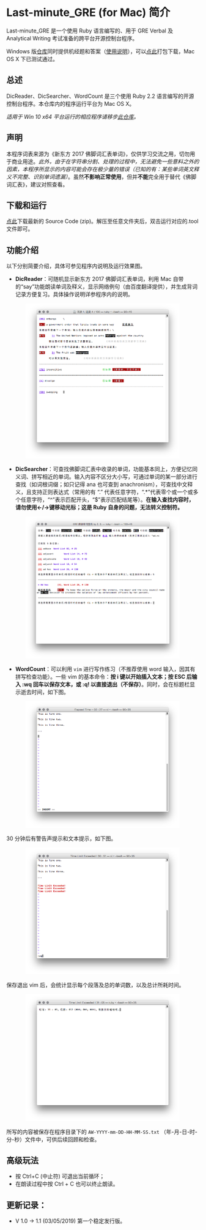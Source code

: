 # Last-minute_GRE (for Mac) 简介
Last-minute_GRE 是一个使用 Ruby 语言编写的、用于 GRE Verbal 及 Analytical Writing 考试准备的跨平台开源控制台程序。

Windows 版[仓库](https://github.com/Z-H-Sun/Last-minute_GRE/)同时提供机经题和答案（[使用说明](https://github.com/Z-H-Sun/Last-minute_GRE/blob/master/%E5%A1%AB%E7%A9%BA%E3%80%81%E9%98%85%E8%AF%BB%E6%9C%BA%E7%BB%8F%E5%92%8C%E7%AD%94%E6%A1%88/%E7%94%B5%E5%AD%90%E8%A1%A8%E6%A0%BC%E7%94%A8%E6%B3%95.md)），可以[点此](https://github.com/Z-H-Sun/Last-minute_GRE/releases/download/v5.5.0.1/default.zip)打包下载，Mac OS X 下已测试通过。

## 总述
DicReader、DicSearcher、WordCount 是三个使用 Ruby 2.2 语言编写的开源控制台程序。本仓库内的程序运行平台为 Mac OS X。

*适用于 Win 10 x64 平台运行的相应程序请移步[此仓库](https://github.com/Z-H-Sun/Last-minute_GRE/)。*

## 声明
本程序词表来源为《新东方 2017 佛脚词汇表单词》，仅供学习交流之用，切勿用于商业用途。*此外，由于在字符串分割、处理的过程中，无法避免一些意料之外的因素，本程序所显示的内容可能会存在极少量的错误（已知的有：某些单词英文释义不完整、识别单词遗漏）*。虽然**不影响正常使用**，但并**不能**完全用于替代《佛脚词汇表》，建议对照查看。

## 下载和运行
[点此](https://github.com/Z-H-Sun/Last-minute_GRE_for_MAC/archive/master.zip)下载最新的 Source Code (zip)。解压至任意文件夹后，双击运行对应的.tool文件即可。

## 功能介绍
以下分别简要介绍，具体可参见程序内说明及运行效果图。

* **DicReader**：可随机显示新东方 2017 佛脚词汇表单词，利用 Mac 自带的“say”功能朗读单词及释义，显示网络例句（由百度翻译提供），并生成背词记录方便复习。具体操作说明详参程序内的说明。

<p align="center">
  <img src="https://github.com/Z-H-Sun/Last-minute_GRE_for_MAC/raw/master/images/DicReader.png" width="80%" height="80%"/>
</p>

* **DicSearcher**：可查找佛脚词汇表中收录的单词，功能基本同上，方便记忆同义词、拼写相近的单词。输入内容不区分大小写，可通过单词的某一部分进行查找（如词根词缀；如只记得 ana 也可查到 anachronism），可查找中文释义，且支持正则表达式（常用的有 “.” 代表任意字符，“.\*”代表零个或一个或多个任意字符，“^”表示匹配开头，“$”表示匹配结尾等）。**在输入查找内容时，请勿使用←/→键移动光标；这是 Ruby 自身的问题，无法转义控制符。**

<p align="center">
  <img src="https://github.com/Z-H-Sun/Last-minute_GRE_for_MAC/raw/master/images/DicSearcher.png" width="80%" height="80%"/>
</p>

* **WordCount**：可以利用 `vim` 进行写作练习（不推荐使用 word 输入，因其有拼写检查功能）。一些 vim 的基本命令：**按 i 键以开始插入文本；按 ESC 后输入 :wq 回车以保存文本，或 :q! 以直接退出（不保存）**。同时，会在标题栏显示逝去时间，如下图。

<p align="center">
  <img src="https://github.com/Z-H-Sun/Last-minute_GRE_for_MAC/raw/master/images/WordCount-1.png" width="80%" height="80%"/>
</p>

30 分钟后有警告声提示和文本提示，如下图。

<p align="center">
  <img src="https://github.com/Z-H-Sun/Last-minute_GRE_for_MAC/raw/master/images/WordCount-2.png" width="80%" height="80%"/>
</p>

保存退出 vim 后，会统计显示每个段落及总的单词数，以及总计所耗时间。

<p align="center">
  <img src="https://github.com/Z-H-Sun/Last-minute_GRE_for_MAC/raw/master/images/WordCount-3.png" width="80%" height="80%"/>
</p>

所写的内容被保存在程序目录下的 `AW-YYYY-mm-DD-HH-MM-SS.txt` （年-月-日-时-分-秒）文件中，可供后续回顾和检查。

## 高级玩法
* 按 Ctrl+C (中止符) 可退出当前循环；
* 在朗读过程中按 Ctrl + C 也可以终止朗读。

## 更新记录：
* V 1.0 -> 1.1 (03/05/2019) 第一个稳定发行版。
